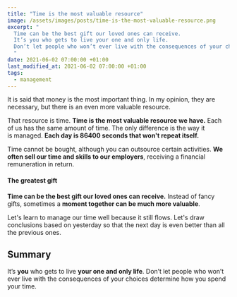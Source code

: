 ```yaml
---
title: "Time is the most valuable resource"
image: /assets/images/posts/time-is-the-most-valuable-resource.png
excerpt: "
  Time can be the best gift our loved ones can receive.
  It’s you who gets to live your one and only life.
  Don’t let people who won’t ever live with the consequences of your choices determine how you spend your time.
  "
date: 2021-06-02 07:00:00 +01:00
last_modified_at: 2021-06-02 07:00:00 +01:00
tags:
  - management
---
```


  It is said that money is the most important thing.
  In my opinion, they are necessary, but there is an even more valuable resource.

  That resource is time.
  **Time is the most valuable resource we have.**
  Each of us has the same amount of time.
  The only difference is the way it is managed.
  **Each day is 86400 seconds that won't repeat itself.**

  Time cannot be bought, although you can outsource certain activities.
  **We often sell our time and skills to our employers**, receiving a financial remuneration in return.

#### The greatest gift
  **Time can be the best gift our loved ones can receive.**
  Instead of fancy gifts, sometimes a **moment together can be much more valuable**.

  Let's learn to manage our time well because it still flows.
  Let's draw conclusions based on yesterday so that the next day is even better than all the previous ones.

## Summary

  It’s **you** who gets to live **your one and only life**.
  Don’t let people who won’t ever live with the consequences of your choices determine how you spend your time.
